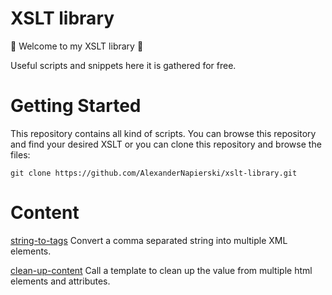 # XSLT library

🎉 Welcome to my XSLT library 🎉

Useful scripts and snippets here it is gathered for free.

# Getting Started

This repository contains all kind of scripts.
You can browse this repository and find your desired XSLT or you can clone this repository and browse the files:

`git clone https://github.com/AlexanderNapierski/xslt-library.git`

# Content

[string-to-tags](assets/string-to-tags) Convert a comma separated string into multiple XML elements.

[clean-up-content](assets/clean-up-content) Call a template to clean up the value from multiple html elements and attributes.

